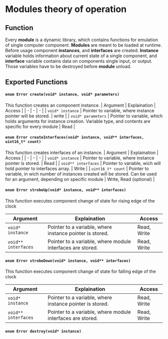 # Modules theory of operation

##  Function

Every **module** is a dynamic library, which contains functions for emulation of single computer component. **Modules** are meant to be loaded at runtime. Before usage component **instances**, and **interfaces** are created. **Instance** variable holds information about current state of a single component, and **interface** variable contains data on components single input, or output. Those variables have to be destroyed before **module** unload.

## Exported Functions

#### **`enum Error create(void* instance, void* parameters)`**

This function creates an component instance.
| Argument | Explaination | Access |
| - | - | - |
| `void* instance` | Pointer to variable, where instance pointer will be stored. | write |
| `void* parameters` | Pointer to variable, which holds arguments for instance creation. Variable type, and contents are specific for every module | Read |

#### **`enum Error createInterfaces(void* instance, void** interfaces, uint16_t* count)`**

This function creates interfaces of an instance.
| Argument | Explaination | Access |
| - | - | - |
| `void* instance` | Pointer to variable, where instance pointer is stored. | Read |
| `void** interfaces` | Pointer to variable, wich will hold pointer to interfaces array. | Write |
| `uint16_t* count` | Pointer to variable, in wich number of instances created will be stored. Can be used for an argument, depending on specific module | Write, Read (optional) |

#### **`enum Error strobeUp(void* instance, void** interfaces)`**

This function executes component change of state for rising edge of the clock

| Argument | Explaination | Access |
| - | - | - |
| `void* instance` | Pointer to a variable, where instance pointer is stored. | Read, Write |
| `void** interfaces` | Pointer to a variable, where module interfaces are stored. | Read, Write |

#### **`enum Error strobeDown(void* instance, void** interfaces)`**

This function executes component change of state for falling edge of the clock

| Argument | Explaination | Access |
| - | - | - |
| `void* instance` | Pointer to a variable, where instance pointer is stored. | Read, Write |
| `void** interfaces` | Pointer to a variable, where module interfaces are stored. | Read, Write |

#### **`enum Error destroy(void* instance)`**

